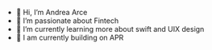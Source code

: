 - 👋 Hi, I’m Andrea Arce
- 👀 I’m passionate about Fintech
- 🌱 I’m currently learning more about swift and UIX design
- 💞️ I am currently building on APR

